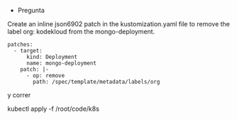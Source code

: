 - Pregunta

Create an inline json6902 patch in the kustomization.yaml file to remove the label org: kodekloud from the mongo-deployment.


```
patches:
  - target:
      kind: Deployment
      name: mongo-deployment
    patch: |-
      - op: remove
        path: /spec/template/metadata/labels/org
```

y correr

kubectl apply -f /root/code/k8s
